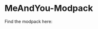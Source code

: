 # MeAndYou-Modpack
Find the modpack here: [](https://legacy.curseforge.com/minecraft/modpacks/cookies-me-and-you)
